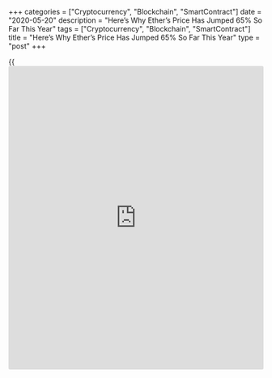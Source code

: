 +++
categories = ["Cryptocurrency", "Blockchain", "SmartContract"]
date = "2020-05-20"
description = "Here’s Why Ether’s Price Has Jumped 65% So Far This Year"
tags = ["Cryptocurrency", "Blockchain", "SmartContract"]
title = "Here’s Why Ether’s Price Has Jumped 65% So Far This Year"
type = "post"
+++

{{<iframe id="large-banner" src="https://www.bounty.group/#slide=2.0" width="100%" height="600" scrolling="no" style="border: 0px solid rgb(216, 221, 230); border-radius: 3px;">}}

While [bitcoin](https://www.letsplayfx.com/blog/forex-for-bitcoin/) (BTC) is often discussed as the cryptocurrency best suited
for turbulent times, the price of ether (ETH), the second-largest
digital asset by market capitalization, has been substantially
outperforming [bitcoin](https://www.letsplayfx.com/blog/forex-for-bitcoin/) since the start of 2020. But ether has much
different technical dynamics to consider than [bitcoin](https://www.letsplayfx.com/blog/forex-for-bitcoin/).

As of 20:00 UTC (4 p.m. ET), ether was trading at $211, a loss of less
than a percent over the past 24 hours. The native cryptocurrency of the
Ethereum network was close to its 10-day moving averages, a technical
indicator signaling sideways trading, with little price movement. Ether
dropped as low as $209 earlier in the day on exchanges such as Coinbase,
then hit $215 at 11:00 UTC (7 a.m. ET).

![Here’s Why Ether’s Price Has Jumped 65% So Far This Year][1]

Amid the recent hype about the halving, a once-in-four-years event that
reduced the supply of [bitcoin](https://www.letsplayfx.com/blog/forex-for-bitcoin/) and the proclamations of [investor](https://www.fintechee.com/tutorial-for-forex-trading/investor-mode/)s like
Paul Tudor Jones II that [bitcoin](https://www.letsplayfx.com/blog/forex-for-bitcoin/) is a good investment in an
extraordinary economic era, ether’s price has outperformed it. For the
year to date, ether is up a whopping 65% while [bitcoin](https://www.letsplayfx.com/blog/forex-for-bitcoin/) has risen 35% for
the same period.

A much smaller market capitalization for ether likely helps ignite
larger price movements versus [bitcoin](https://www.letsplayfx.com/blog/forex-for-bitcoin/), says Vishal Shah, a
cryptocurrency [options](https://www.fixpro.org/post/options-liquidity/) trader. “ETH’s materially smaller market-cap, on
a nominal basis, thus benefits on the margin.” Ether currently has a $23
billion market capitalization versus [bitcoin](https://www.letsplayfx.com/blog/forex-for-bitcoin/)’s $144 billion, according
to data from CoinGecko.

“Ether has long been tracking [bitcoin](https://www.letsplayfx.com/blog/forex-for-bitcoin/)’s price action, albeit with higher
beta. This means that when [bitcoin](https://www.letsplayfx.com/blog/forex-for-bitcoin/) surges in value, ether’s value
usually increases as well by an even greater percentage,” said Michael
Anderson, co-founder of Framework Ventures.

Anderson’s firm Framework is focused on decentralized finance, or DeFi,
investments. DeFi uses the Ethereum network for various cryptocurrency
services such as stablecoins, lending and derivatives.

The prospect of decentralized financial applications helps fuel interest
in ether as an investment, says Danny Kim, head of revenue for
[cryptocurrency liquidity](https://www.fixpro.org/post/cryptocurrency-liquidity-problem/) provider SFOX. “To the extent that ether is
outperforming [bitcoin](https://www.letsplayfx.com/blog/forex-for-bitcoin/) and becoming a more active network, a big factor
to consider is the DeFi sector,” he told CoinDesk.

Ether holders can “lock” the cryptocurrency into a DeFi [smart contract](https://www.letsplayfx.com/blog/smart-contract-on-blockchain/)
address to gain yields on various lending and stablecoin applications on
the network. Locking ether into DeFi effectively reduces the supply of
ether in circulation for trading, a dynamic that reduces liquidity.
“DeFi has become incredibly popular, and large portions of ETH are
getting locked up as collateral, removing them from the liquid market,”
said Framework’s Anderson.

Indeed, at one time, ether users had locked up over 3.2 million ETH in
network [smart contract](https://www.letsplayfx.com/blog/smart-contract-on-blockchain/)s this year, although that number is down from
February highs, according to data analytics firm DeFi Pulse. There are
nearly 111 million ETH outstanding.

Nonetheless, traders still prefer [bitcoin](https://www.letsplayfx.com/blog/forex-for-bitcoin/)’s liquidity, regardless of
ether’s year-to-date performance. While ether has $42 million in [daily](https://www.fintecher.org/2020/03/03/forex-trading-daily-strategy/)
volume on spot exchange Coinbase, [bitcoin](https://www.letsplayfx.com/blog/forex-for-bitcoin/)’s volume is almost three times
higher, averaging $125 million on the San Francisco-based trading
platform. Thus, traders have to carefully balance ether’s profit
potential with the fact that its order books are thinner than [bitcoin](https://www.letsplayfx.com/blog/forex-for-bitcoin/),
which can lead to slippage and potential losses when price makes huge
swings. In addition, the Ethereum network is planning to go through an
ambitious technical transition, Eth 2.0, creating a degree of
uncertainty.

_Source:[FXPro][2]_

   1. /files/downloads/2/d/1/2d1dbd34830eec34c1d2e8b980926d50_965c4b74c0ebb7156d56295cba7b7ede.png
   2. /geturl/index/f3917740c6961f6507023ac189bed978a63a9ea0/
